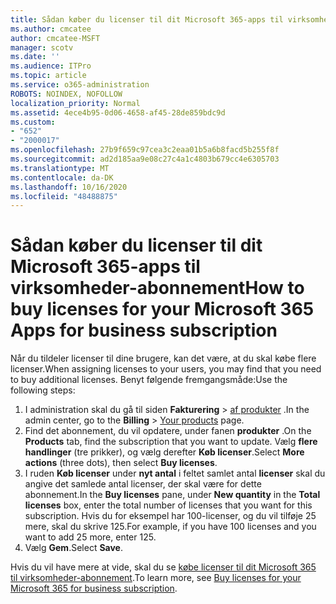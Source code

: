 ```yaml
---
title: Sådan køber du licenser til dit Microsoft 365-apps til virksomheder-abonnement
ms.author: cmcatee
author: cmcatee-MSFT
manager: scotv
ms.date: ''
ms.audience: ITPro
ms.topic: article
ms.service: o365-administration
ROBOTS: NOINDEX, NOFOLLOW
localization_priority: Normal
ms.assetid: 4ece4b95-0d06-4658-af45-28de859bdc9d
ms.custom:
- "652"
- "2000017"
ms.openlocfilehash: 27b9f659c97cea3c2eaa01b5a6b8facd5b255f8f
ms.sourcegitcommit: ad2d185aa9e08c27c4a1c4803b679cc4e6305703
ms.translationtype: MT
ms.contentlocale: da-DK
ms.lasthandoff: 10/16/2020
ms.locfileid: "48488875"
---
```

# <a name="how-to-buy-licenses-for-your-microsoft-365-apps-for-business-subscription"></a><span data-ttu-id="5373b-102">Sådan køber du licenser til dit Microsoft 365-apps til virksomheder-abonnement</span><span class="sxs-lookup"><span data-stu-id="5373b-102">How to buy licenses for your Microsoft 365 Apps for business subscription</span></span>

<span data-ttu-id="5373b-103">Når du tildeler licenser til dine brugere, kan det være, at du skal købe flere licenser.</span><span class="sxs-lookup"><span data-stu-id="5373b-103">When assigning licenses to your users, you may find that you need to buy additional licenses.</span></span> <span data-ttu-id="5373b-104">Benyt følgende fremgangsmåde:</span><span class="sxs-lookup"><span data-stu-id="5373b-104">Use the following steps:</span></span>
  
1. <span data-ttu-id="5373b-105">I administration skal du gå til siden **Fakturering**  >  [af produkter](https://go.microsoft.com/fwlink/p/?linkid=842054) .</span><span class="sxs-lookup"><span data-stu-id="5373b-105">In the admin center, go to the **Billing** > [Your products](https://go.microsoft.com/fwlink/p/?linkid=842054) page.</span></span>
2. <span data-ttu-id="5373b-106">Find det abonnement, du vil opdatere, under fanen **produkter** .</span><span class="sxs-lookup"><span data-stu-id="5373b-106">On the **Products** tab, find the subscription that you want to update.</span></span> <span data-ttu-id="5373b-107">Vælg **flere handlinger** (tre prikker), og vælg derefter **Køb licenser**.</span><span class="sxs-lookup"><span data-stu-id="5373b-107">Select **More actions** (three dots), then select **Buy licenses**.</span></span>
3. <span data-ttu-id="5373b-108">I ruden **Køb licenser** under **nyt antal** i feltet samlet antal **licenser** skal du angive det samlede antal licenser, der skal være for dette abonnement.</span><span class="sxs-lookup"><span data-stu-id="5373b-108">In the **Buy licenses** pane, under **New quantity** in the **Total licenses** box, enter the total number of licenses that you want for this subscription.</span></span> <span data-ttu-id="5373b-109">Hvis du for eksempel har 100-licenser, og du vil tilføje 25 mere, skal du skrive 125.</span><span class="sxs-lookup"><span data-stu-id="5373b-109">For example, if you have 100 licenses and you want to add 25 more, enter 125.</span></span>
4. <span data-ttu-id="5373b-110">Vælg **Gem**.</span><span class="sxs-lookup"><span data-stu-id="5373b-110">Select **Save**.</span></span>

<span data-ttu-id="5373b-111">Hvis du vil have mere at vide, skal du se [købe licenser til dit Microsoft 365 til virksomheder-abonnement](https://docs.microsoft.com/microsoft-365/commerce/licenses/buy-licenses).</span><span class="sxs-lookup"><span data-stu-id="5373b-111">To learn more, see [Buy licenses for your Microsoft 365 for business subscription](https://docs.microsoft.com/microsoft-365/commerce/licenses/buy-licenses).</span></span>